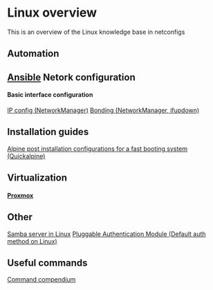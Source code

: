 # Linux overview

This is an overview of the Linux knowledge base in netconfigs

Automation
---
[Ansible](./Automation/Ansible.md)
Netork configuration
---
#### Basic interface configuration
[IP config (NetworkManager)](IP%20config%20(NetworkManager).md)
[Bonding (NetworkManager, ifupdown)](Bonding%20(NetworkManager,%20ifupdown).md)


Installation guides
---
[Alpine post installation configurations for a fast booting system (Quickalpine)](Alpine%20postinstall%20(Quickalpine).md)

Virtualization
---
#### [Proxmox](Linux/Proxmox/Proxmox)

Other
---
[Samba server in Linux](./Services/Samba)
[Pluggable Authentication Module (Default auth method on Linux)](./AAA/PAM)

Useful commands
---
[Command compendium](./Command%20compendium.md)